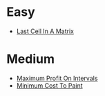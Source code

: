 # Easy
- [Last Cell In A Matrix](https://github.com/shamnad-sherief/java-challenge/blob/main/src/excercise/matrix/LastCellMatrix.java)

# Medium
- [Maximum Profit On Intervals](https://github.com/shamnad-sherief/java-challenge/blob/main/src/excercise/queue/ShortestPathToPrime.java)
- [Minimum Cost To Paint](https://github.com/shamnad-sherief/java-challenge/blob/main/src/excercise/matrix/MinimumCostToPaint.java)
